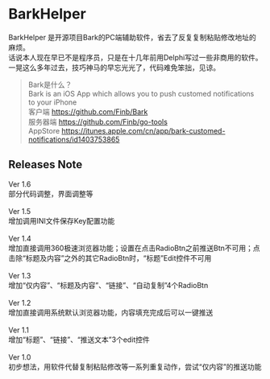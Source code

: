 # BarkHelper
BarkHelper 是开源项目Bark的PC端辅助软件，省去了反复复制粘贴修改地址的麻烦。<br>
话说本人现在早已不是程序员，只是在十几年前用Delphi写过一些非商用的软件。一晃这么多年过去，技巧神马的早忘光光了，代码难免笨拙，见谅。
> Bark是什么？<br>
> Bark is an iOS App which allows you to push customed notifications to your iPhone <br>
> 客户端 <https://github.com/Finb/Bark> <br>
> 服务器端 <https://github.com/Finb/go-tools> <br>
> AppStore <https://itunes.apple.com/cn/app/bark-customed-notifications/id1403753865> <br>

## Releases Note
Ver 1.6<br>
部分代码调整，界面调整等
<br>
<br>
Ver 1.5<br>
增加调用INI文件保存Key配置功能
<br>
<br>
Ver 1.4<br>
增加直接调用360极速浏览器功能；设置在点击RadioBtn之前推送Btn不可用；点击除“标题及内容”之外的其它RadioBtn时，“标题”Edit控件不可用
<br>
<br>
Ver 1.3<br>
增加“仅内容”、“标题及内容”、“链接”、“自动复制”4个RadioBtn
<br>
<br>
Ver 1.2<br>
增加直接调用系统默认浏览器功能，内容填充完成后可以一键推送
<br>
<br>
Ver 1.1<br>
增加“标题”、“链接”、“推送文本”3个edit控件
<br>
<br>
Ver 1.0<br>
初步想法，用软件代替复制粘贴修改等一系列重复动作，尝试“仅内容”的推送功能
